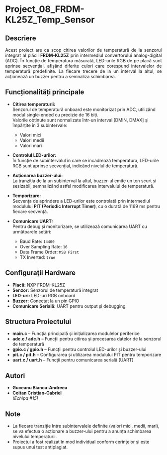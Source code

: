 # Project_08_FRDM-KL25Z_Temp_Sensor

## Descriere
<p align="justify">
Acest proiect are ca scop citirea valorilor de temperatură de la senzorul integrat al plăcii <strong>FRDM-KL25Z</strong> prin intermediul convertorului analog-digital (ADC). În funcție de temperatura măsurată, LED-urile RGB de pe placă sunt aprinse secvențial, afișând diferite culori care corespund intervalelor de temperatură predefinite. La fiecare trecere de la un interval la altul, se acționează un buzzer pentru a semnaliza schimbarea.
</p>

## Funcționalități principale

- **Citirea temperaturii:**  
  Senzorul de temperatură onboard este monitorizat prin ADC, utilizând modul single-ended cu precizie de 16 biți.  
  Valorile obținute sunt normalizate într-un interval [DMIN, DMAX] și împărțite în 3 subintervale:  
  - Valori mici  
  - Valori medii  
  - Valori mari  

- **Controlul LED-urilor:**  
  În funcție de subintervalul în care se încadrează temperatura, LED-urile RGB sunt aprinse secvențial, indicând nivelul de temperatură.

- **Acționarea buzzer-ului:**  
  La tranziția de la un subinterval la altul, buzzer-ul emite un ton scurt și sesizabil, semnalizând astfel modificarea intervalului de temperatură.

- **Temporizare:**  
  Secvența de aprindere a LED-urilor este controlată prin intermediul modulului **PIT (Periodic Interrupt Timer)**, cu o durată de 1169 ms pentru fiecare secvență.

- **Comunicare UART:**  
  Pentru debug și monitorizare, se utilizează comunicarea UART cu următoarele setări:  
  - Baud Rate: `14400`  
  - Over Sampling Rate: `16`  
  - Data Frame Order: `MSB First`  
  - TX Inverted: `true`

## Configurații Hardware

- **Placă:** NXP FRDM-KL25Z  
- **Senzor:** Senzorul de temperatură integrat  
- **LED-uri:** LED-uri RGB onboard  
- **Buzzer:** Conectat la un pin GPIO  
- **Comunicare Serială:** UART pentru output și debugging

## Structura Proiectului

- **main.c** – Funcția principală și inițializarea modulelor periferice
- **adc.c / adc.h** – Funcții pentru citirea și procesarea datelor de la senzorul de temperatură
- **gpio.c / gpio.h** – Funcții pentru controlul LED-urilor și buzzer-ului
- **pit.c / pit.h** – Configurarea și utilizarea modulului PIT pentru temporizare
- **uart.c / uart.h** – Funcții pentru comunicarea serială (UART)

## Autori

- **Guceanu Bianca-Andreea**  
- **Coltan Cristian-Gabriel**  
  *(Echipa #15)*

## Note

- La fiecare tranziție între subintervalele definite (valori mici, medii, mari), se va efectua o acționare a buzzer-ului pentru a anunța schimbarea nivelului temperaturii.
- Proiectul a fost realizat în mod individual conform cerințelor și este supus unui test antiplagiat.
